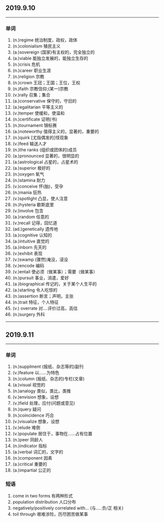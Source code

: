 ## 2019.9.10

<hr>

### 单词

1. (n.)regime  统治制度，政权，政体
2. (n.)colonialism  殖民主义
3. (a.)sovereign  (国家)有主权的，完全独立的 
4. (a.)viable  能独立发展的，能独立生存的
5. (n.)crisis  危机
6. (n.)career  职业生涯
7. (n.)religion  宗教
8. (n.)crown  王冠；王国；王位，王权
9. (n.)faith  宗教信仰;(某一)宗教
10. (v.)rally  召集；集合
11. (a.)conservative  保守的，守旧的
12. (a.)egalitarian  平等主义的
13. (v.)temper  使缓和，使温和
14. (n.)certificate  证明(书)
15. (n.)tournament  锦标赛
16. (a.)noteworthy  值得主义的，显著的，重要的
17. (n.)quirk  [尤指偶发的]怪现象
18. (v.)feed  输送人才
19. (n.)the ranks (组织或团体的)成员
20. (a.)pronounced  显著的，很明显的
21. (a.)astrological  占星的，占星术的
22. (a.)superior  极好的
23. (n.)oxygen  氧气
24. (n.)stamina  耐力
25. (v.)conceive  怀(胎)，受孕
26. (n.)mania  狂热
27. (v.)spotlight  凸显，使人注意
28. (n.)hysteria  歇斯底里
29. (v.)involve  包含
30. (a.)random  任意的
31. (v.)recall  记得，回忆道
32. (ad.)genetically  遗传地
33. (a.)cognitive  认知的
34. (a.)intuitive  直觉的
35. (a.)inborn  先天的
36. (v.)exhibit  表现
37. (v.)swamp  (骤然)淹没，浸没
38. (v.)encode  编码
39. (v.)entail  使必须（做某事）；需要（做某事）
40. (n.)pursuit  事业，消遣，爱好
41. (a.)biographical  传记的，关于某个人生平的
42. (a.)starting  令人吃惊的
43. (n.)assertion  断言；声明，主张
44. (n.)trait   特征，个人特征
45. (v.) overrate  对....评价过高，高估
46. (n.)surgery  外科

<hr>

## 2019.9.11

<hr>

### 单词

1. (n.)supplment  (报纸、杂志等的)副刊
2. (v.)feature  以......为特色
3. (n.)column  (报纸、杂志的)专栏(文章)
4. (a.)visual  视觉的
5. (n.)analogy  类似，类比，类推
6. (v.)envision  想象，设想
7. (v.)field  处理，应付(问题或意见)
8. (n.)query  疑问
9. (n.)coincidence  巧合
10. (v.)visualize  想象，设想
11. (v.)elude  难倒
12. (v.)populate  居住于，事物在......占有位置
13. (n.)peer  同龄人
14. (n.)indicator  指标
15. (a.)verbal  词汇的，文字的
16. (n.)component  因素
17. (a.)critical  重要的
18. (a.)impartial  公正的



###  短语

1. come in two forms  有两种形式
2. population distribution  人口分布
3. negatively/positively correlated with... (与.....负/正 相关)
4. toil through 艰难涉险，历尽困苦做某事